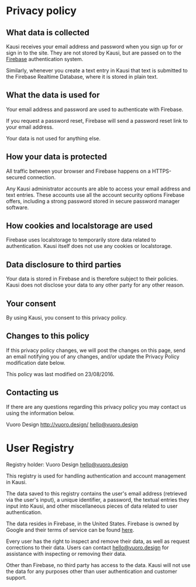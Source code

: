 # Privacy policy

## What data is collected

Kausi receives your email address and password when you sign up for or sign in to the site. They are not stored by Kausi, but are passed on to the [Firebase](http://firebase.google.com/) authentication system.

Similarly, whenever you create a text entry in Kausi that text is submitted to the Firebase Realtime Database, where it is stored in plain text.

## What the data is used for

Your email address and password are used to authenticate with Firebase.

If you request a password reset, Firebase will send a password reset link to your email address.

Your data is not used for anything else.

## How your data is protected

All traffic between your browser and Firebase happens on a HTTPS-secured connection.

Any Kausi administrator accounts are able to access your email address and text entries. These accounts use all the account security options Firebase offers, including a strong password stored in secure password manager software.

## How cookies and localstorage are used

Firebase uses localstorage to temporarily store data related to authentication. Kausi itself does not use any cookies or localstorage.

## Data disclosure to third parties

Your data is stored in Firebase and is therefore subject to their policies. Kausi does not disclose your data to any other party for any other reason.

## Your consent

By using Kausi, you consent to this privacy policy.

## Changes to this policy

If this privacy policy changes, we will post the changes on this page, send an email notifying you of any changes, and/or update the Privacy Policy modification date below.

This policy was last modified on 23/08/2016.

## Contacting us

If there are any questions regarding this privacy policy you may contact us using the information below.

Vuoro Design
http://vuoro.design/
hello@vuoro.design

# User Registry

Registry holder:
Vuoro Design
hello@vuoro.design

This registry is used for handling authentication and account management in Kausi.

The data saved to this registry contains the user's email address (retrieved via the user's input), a unique identifier, a password, the textual entries they input into Kausi, and other miscellaneous pieces of data related to user authentication.

The data resides in Firebase, in the United States. Firebase is owned by Google and their terms of service can be found [here](https://firebase.google.com/terms/).

Every user has the right to inspect and remove their data, as well as request corrections to their data. Users can contact hello@vuoro.design for assistance with inspecting or removing their data.

Other than Firebase, no third party has access to the data. Kausi will not use the data for any purposes other than user authentication and customer support.
